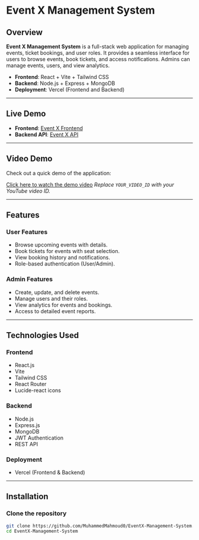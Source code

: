 # Event X Management System

## Overview
**Event X Management System** is a full-stack web application for managing events, ticket bookings, and user roles. It provides a seamless interface for users to browse events, book tickets, and access notifications. Admins can manage events, users, and view analytics.

- **Frontend**: React + Vite + Tailwind CSS  
- **Backend**: Node.js + Express + MongoDB  
- **Deployment**: Vercel (Frontend and Backend)

---

## Live Demo
- **Frontend**: [Event X Frontend](https://event-x-management-project-isy9-qqvyguln5.vercel.app)  
- **Backend API**: [Event X API](https://event-x-management-project.vercel.app/api)  

---

## Video Demo
Check out a quick demo of the application:

[Click here to watch the demo video](./assets/videos/video.mkv)
*Replace `YOUR_VIDEO_ID` with your YouTube video ID.*

---

## Features

### User Features
- Browse upcoming events with details.
- Book tickets for events with seat selection.
- View booking history and notifications.
- Role-based authentication (User/Admin).

### Admin Features
- Create, update, and delete events.
- Manage users and their roles.
- View analytics for events and bookings.
- Access to detailed event reports.

---

## Technologies Used
### Frontend
- React.js
- Vite
- Tailwind CSS
- React Router
- Lucide-react icons

### Backend
- Node.js
- Express.js
- MongoDB
- JWT Authentication
- REST API

### Deployment
- Vercel (Frontend & Backend)

---

## Installation

### Clone the repository
```bash
git clone https://github.com/MuhammedMahmoud0/EventX-Management-System.git
cd EventX-Management-System
